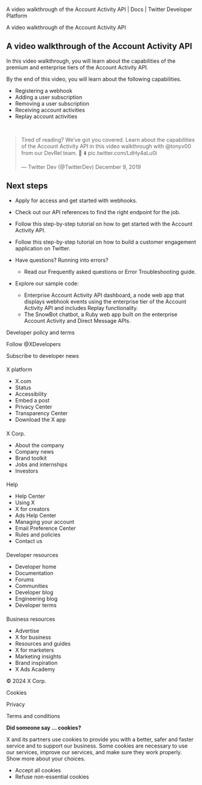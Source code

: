 



A video walkthrough of the Account Activity API | Docs | Twitter Developer Platform 





































































































A video walkthrough of the Account Activity API



A video walkthrough of the Account Activity API
-----------------------------------------------


In this video walkthrough, you will learn about the capabilities of the premium and enterprise tiers of the Account Activity API.


By the end of this video, you will learn about the following capabilities.


* Registering a webhook
* Adding a user subscription
* Removing a user subscription
* Receiving account activities
* Replay account activities


 







> Tired of reading? We’ve got you covered. Learn about the capabilities of the Account Activity API in this video walkthrough with @tonyv00 from our DevRel team. 🍿 ⬇️ pic.twitter.com/LdHy4aLu0i
> 
> — Twitter Dev (@TwitterDev) December 9, 2019

 



Next steps
----------


* Apply for access and get started with webhooks.
* Check out our API references to find the right endpoint for the job.
* Follow this step-by-step tutorial on how to get started with the Account Activity API.
* Follow this step-by-step tutorial on how to build a customer engagement application on Twitter.
* Have questions? Running into errors?
	+ Read our Frequently asked questions or Error Troubleshooting guide.
* Explore our sample code:  

	+ Enterprise Account Activity API dashboard, a node web app that displays webhook events using the enterprise tier of the Account Activity API and includes Replay functionality.
	+ The SnowBot chatbot, a Ruby web app built on the enterprise Account Activity and Direct Message APIs.



















Developer policy and terms


Follow @XDevelopers


Subscribe to developer news












#### 
 X platform


* X.com
* Status
* Accessibility
* Embed a post
* Privacy Center
* Transparency Center
* Download the X app




#### 
 X Corp.


* About the company
* Company news
* Brand toolkit
* Jobs and internships
* Investors




#### 
 Help


* Help Center
* Using X
* X for creators
* Ads Help Center
* Managing your account
* Email Preference Center
* Rules and policies
* Contact us




#### 
 Developer resources


* Developer home
* Documentation
* Forums
* Communities
* Developer blog
* Engineering blog
* Developer terms




#### 
 Business resources


* Advertise
* X for business
* Resources and guides
* X for marketers
* Marketing insights
* Brand inspiration
* X Ads Academy









 © 2024 X Corp.
 


Cookies


Privacy


Terms and conditions






















**Did someone say … cookies?**  
  


 X and its partners use cookies to provide you with a better, safer and
 faster service and to support our business. Some cookies are necessary to use
 our services, improve our services, and make sure they work properly.
 Show more about your choices.


 




* Accept all cookies
* Refuse non-essential cookies















